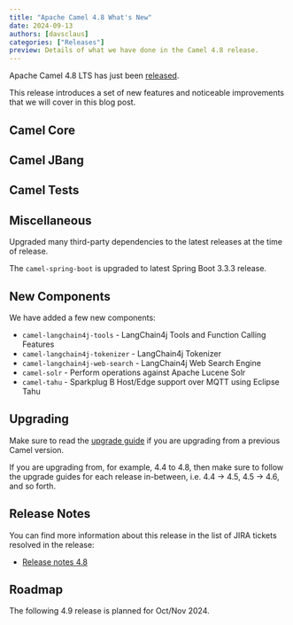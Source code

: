 ```yaml
---
title: "Apache Camel 4.8 What's New"
date: 2024-09-13
authors: [davsclaus]
categories: ["Releases"]
preview: Details of what we have done in the Camel 4.8 release.
---
```


Apache Camel 4.8 LTS has just been [released](/blog/2024/09/RELEASE-4.8.0/).

This release introduces a set of new features and noticeable improvements that we will cover in this blog post.

## Camel Core

## Camel JBang

## Camel Tests

## Miscellaneous

Upgraded many third-party dependencies to the latest releases at the time of release.

The `camel-spring-boot` is upgraded to latest Spring Boot 3.3.3 release.

## New Components

We have added a few new components:  

- `camel-langchain4j-tools` - LangChain4j Tools and Function Calling Features
- `camel-langchain4j-tokenizer` - LangChain4j Tokenizer
- `camel-langchain4j-web-search` - LangChain4j Web Search Engine
- `camel-solr` - Perform operations against Apache Lucene Solr
- `camel-tahu` - Sparkplug B Host/Edge support over MQTT using Eclipse Tahu

## Upgrading

Make sure to read the [upgrade guide](/manual/camel-4x-upgrade-guide-4_8.html) if you are upgrading from a previous Camel version.

If you are upgrading from, for example, 4.4 to 4.8, then make sure to follow the upgrade guides for each release in-between, i.e.
4.4 -> 4.5, 4.5 -> 4.6, and so forth.

## Release Notes

You can find more information about this release in the list of JIRA tickets resolved in the release:

- [Release notes 4.8](/releases/release-4.8.0/)

## Roadmap

The following 4.9 release is planned for Oct/Nov 2024.

